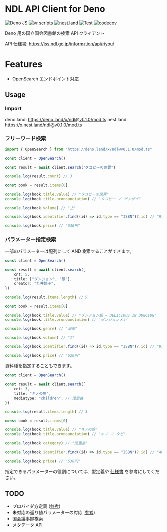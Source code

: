 # NDL API Client for Deno

![Deno JS](https://img.shields.io/badge/deno%20js-000000?style=for-the-badge&logo=deno&logoColor=white)
[![vr scripts](https://badges.velociraptor.run/flat.svg)](https://velociraptor.run)
[![nest.land](https://nest.land/badge.svg)](https://nest.land/package/ndl)
![Test](https://github.com/p1atdev/ndl/actions/workflows/test.yml/badge.svg)
[![codecov](https://codecov.io/gh/p1atdev/ndl/branch/main/graph/badge.svg?token=SJ2W1IUKCR)](https://codecov.io/gh/p1atdev/ndl)

Deno 用の国立国会図書館の検索 API クライアント

API 仕様書: https://iss.ndl.go.jp/information/api/riyou/

# Features

-   OpenSearch エンドポイント対応

## Usage

### Import

deno.land: https://deno.land/x/ndl@v0.1.0/mod.ts
nest.land: https://x.nest.land/ndl@v0.1.0/mod.ts

### フリーワード検索

```ts
import { OpenSearch } from "https://deno.land/x/ndl@v0.1.0/mod.ts"

const client = OpenSearch()

const result = await client.search("タコピーの原罪")

console.log(result.count) // 3

const book = result.items[0]

console.log(book.title.value) // "タコピーの原罪"
console.log(book.title.pronounciation) // "タコピー ノ ゲンザイ"

console.log(book.volume) // "上"

console.log(book.identifier.find((id) => id.type == "ISBN")?.id) // "9784088830490"

console.log(book.price) // "630円"
```

### パラメーター指定検索

一部のパラメーターは配列にして AND 検索することができます。

```ts
const client = OpenSearch()

const result = await client.search({
    cnt: 5,
    title: ["ダンジョン", "飯"],
    creator: "九井諒子",
})

console.log(result.items.length) // 5

const book = result.items[0]

console.log(book.title.value) // "ダンジョン飯 = DELICIOUS IN DUNGEON"
console.log(book.title.pronounciation) // "ダンジョンメシ"

console.log(book.genre) // "漫画"

console.log(book.volume) // "1"

console.log(book.identifier.find((id) => id.type == "ISBN")?.id) // "9784047301535"

console.log(book.price) // "620円"
```

資料種を指定することもできます。

```ts
const client = OpenSearch()

const result = await client.search({
    cnt: 3,
    title: "キノの旅",
    mediatype: "children", // 児童書
})

console.log(result.items.length) // 3

const book = result.items[0]

console.log(book.title.value) // "キノの旅"
console.log(book.title.pronounciation) // "キノ ノ タビ"

console.log(book.category) // "児童書"

console.log(book.identifier.find((id) => id.type == "ISBN")?.id) // "4840215855"

console.log(book.price) // "530円"
```

指定できるパラメーターの役割については、型定義や
[仕様書](https://iss.ndl.go.jp/information/wp-content/uploads/2022/05/ndlsearch_api_20220520_jp.pdf)
を参考にしてください。

## TODO

-   プロバイダ方定義
    ([参考](https://iss.ndl.go.jp/information/wp-content/uploads/2021/12/ndlsearch_api_ap1_20211220_jp.pdf))
-   未対応の返り値パラメーターの対応
    ([参考](https://www.ndl.go.jp/jp/dlib/standards/meta/2020/12/terms-list.pdf))
-   国会議事録検索
-   メタデータ API
